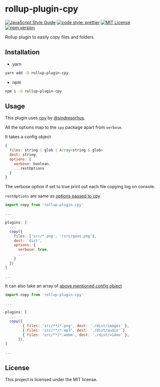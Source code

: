# rollup-plugin-cpy

[![JavaScript Style Guide](https://img.shields.io/badge/code_style-standard-brightgreen.svg?style=flat-square)](https://standardjs.com)
[![code style: prettier](https://img.shields.io/badge/code_style-prettier-ff69b4.svg?style=flat-square)](https://github.com/prettier/prettier)
[![MIT License](https://img.shields.io/npm/l/rollup-plugin-cpy.svg?style=flat-square)](https://github.com/paulmelnikow/rollup-plugin-cpy/blob/master/LICENSE)
[![npm version](https://img.shields.io/npm/v/rollup-plugin-cpy.svg?style=flat-square)](https://npmjs.com/package/rollup-plugin-cpy)

Rollup plugin to easily copy files and folders.

## Installation

* yarn

```sh
yarn add -D rollup-plugin-cpy
```

* npm

```sh
npm i -D rollup-plugin-cpy
```

## Usage

This plugin uses [cpy](https://github.com/sindresorhus/cpy) by [@sindresorhus](https://github.com/sindresorhus).

All the options map to the `cpy` package apart from `verbose`.

It takes a config object

```js
{
  files: string | glob | Array<string & glob>
  dest: string,
  options: {
    verbose: boolean,
    ...restOptions
  }
}
```

The verbose option if set to true print out each file copying log on console.

`restOptions` are same as [options passed to cpy](https://github.com/sindresorhus/cpy#options)

```js
import copy from 'rollup-plugin-cpy'

...

plugins: [
  ...
  copy({
    files: ['src/*.png', '!src/goat.png'],
    dest: 'dist',
    options: {
      verbose: true,
      ...
    }
  })
]

...
```

It can also take an array of [above mentioned config object](#usage)

```js
import copy from 'rollup-plugin-cpy'

...

plugins: [
  ...
  copy([
        { files: 'src/**/*.png', dest: './dist/images' },
        { files: 'src/**/*.mp3', dest: './dist/audio' },
        { files: 'src/**/*.webm', dest: './dist/video' },
      ]),
]

...
```

## License

This project is licensed under the MIT license.
